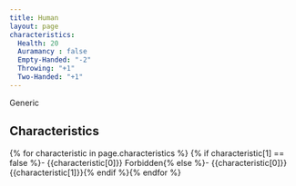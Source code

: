 ```yaml
---
title: Human
layout: page
characteristics:
  Health: 20
  Auramancy : false
  Empty-Handed: "-2"
  Throwing: "+1"
  Two-Handed: "+1"
---
```

Generic

## Characteristics
{% for characteristic in page.characteristics %}
{% if characteristic[1] == false %}- {{characteristic[0]}} Forbidden{% else %}- {{characteristic[0]}} {{characteristic[1]}}{% endif %}{% endfor %}
<!--Sorry for the ugliness above. Shitty spacing in the list happens otherwise for some reason.  -->
